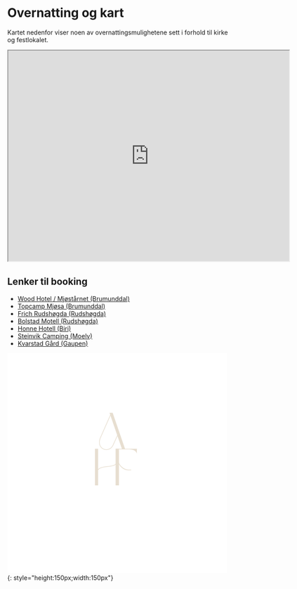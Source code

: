 # Overnatting og kart

Kartet nedenfor viser noen av overnattingsmulighetene sett i forhold til kirke og festlokalet.

<iframe src="https://www.google.com/maps/d/u/0/embed?mid=1Mdio5CltHFjlP8N1e-6M6fNyj1M3tjk&ehbc=2E312F" width="640" height="480"></iframe>

## Lenker til booking 
- [Wood Hotel / Mjøstårnet (Brumunddal)](https://frich.no/wood-hotel)
- [Topcamp Mjøsa (Brumunddal)](https://topcamp.no/topcamp-mjosa/bo/hytter-og-leiligheter)
- [Frich Rudshøgda (Rudshøgda)](https://frich.no/rudshogda)
- [Bolstad Motell (Rudshøgda)](https://bolstad-restaurant.no/bolstad-motell)
- [Honne Hotell (Biri)](https://www.honne.no/)
- [Steinvik Camping (Moelv)](https://www.steinvikcamping.no/)
- [Kvarstad Gård (Gaupen)](https://kvarstad-gaard.no/overnatting.html)

![axhf](../Images/logo.png){: style="height:150px;width:150px"}
